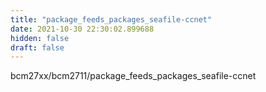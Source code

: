 ```yaml
---
title: "package_feeds_packages_seafile-ccnet"
date: 2021-10-30 22:30:02.899688
hidden: false
draft: false
---
```


bcm27xx/bcm2711/package_feeds_packages_seafile-ccnet

